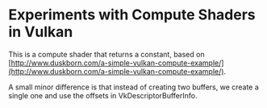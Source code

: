 # Experiments with Compute Shaders in Vulkan

This is a compute shader that returns a constant, based on
[http://www.duskborn.com/a-simple-vulkan-compute-example/](http://www.duskborn.com/a-simple-vulkan-compute-example/).

A small minor difference is that instead of creating two buffers, we create a
single one and use the offsets in VkDescriptorBufferInfo.

